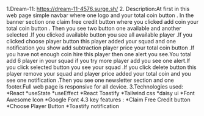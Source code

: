 1.Dream-11: https://dream-11-4576.surge.sh/
2. Description:At first in this web page simple navbar where one logo and your total coin button . In the banner section one claim free credit button where you clicked add coin your total coin button . Then you see two button one available and another selected .If you clicked available button you see all available player .If you clicked choose player button this player added your squad and one notification you show add subtraction player price your total coin button .If you have not enough coin hire this player then one alert you see.You total add 6 player in your squad if you try more player add you see one alert.If you click selected button you see your squad .If you click delete button this player remove your squad and player price added your total coin and you see one notification .Then you see one newsletter section  and one footer.Full web page is responsive for all device.
3.Technologies used:
*React
*useState
*useEffect
*React Toastify
*Tailwind css
*daisy ui
*Font Awesome Icon
*Google Font
4.3 key features :
*Claim Free Credit button
*Choose Player Button
*Toastify notification
